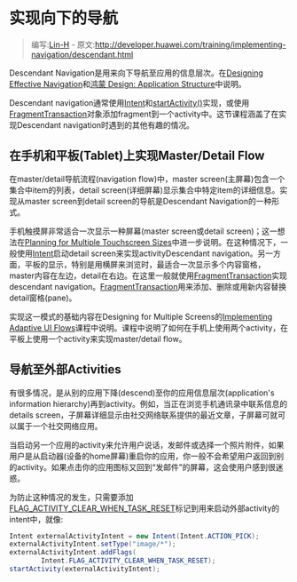 # 实现向下的导航

> 编写:[Lin-H](https://github.com/Lin-H) - 原文:<http://developer.huawei.com/training/implementing-navigation/descendant.html>

Descendant Navigation是用来向下导航至应用的信息层次。在[Designing Effective Navigation](http://developer.huawei.com/training/design-navigation/descendant-lateral.html)和[鸿蒙 Design: Application Structure](http://developer.huawei.com/design/patterns/app-structure.html)中说明。

Descendant navigation通常使用[Intent](http://developer.huawei.com/reference/ohos/content/Intent.html)和[startActivity()](http://developer.huawei.com/reference/ohos/content/Context.html#startActivity%28ohos.content.Intent%29)实现，或使用[FragmentTransaction](http://developer.huawei.com/reference/ohos/app/FragmentTransaction.html)对象添加fragment到一个activity中。这节课程涵盖了在实现Descendant navigation时遇到的其他有趣的情况。

## 在手机和平板(Tablet)上实现Master/Detail Flow

在master/detail导航流程(navigation flow)中，master screen(主屏幕)包含一个集合中item的列表，detail screen(详细屏幕)显示集合中特定item的详细信息。实现从master screen到detail screen的导航是Descendant Navigation的一种形式。

手机触摸屏非常适合一次显示一种屏幕(master screen或detail screen)；这一想法在[Planning for Multiple Touchscreen Sizes](http://developer.huawei.com/training/design-navigation/multiple-sizes.html)中进一步说明。在这种情况下，一般使用[Intent](http://developer.huawei.com/reference/ohos/content/Intent.html)启动detail screen来实现activityDescendant navigation。另一方面，平板的显示，特别是用横屏来浏览时，最适合一次显示多个内容窗格，master内容在左边，detail在右边。在这里一般就使用[FragmentTransaction](http://developer.huawei.com/reference/ohos/app/FragmentTransaction.html)实现descendant navigation。[FragmentTransaction](http://developer.huawei.com/reference/ohos/app/FragmentTransaction.html)用来添加、删除或用新内容替换detail窗格(pane)。

实现这一模式的基础内容在Designing for Multiple Screens的[Implementing Adaptive UI Flows](http://developer.huawei.com/training/multiscreen/adaptui.html)课程中说明。课程中说明了如何在手机上使用两个activity，在平板上使用一个activity来实现master/detail flow。

## 导航至外部Activities

有很多情况，是从别的应用下降(descend)至你的应用信息层次(application's information hierarchy)再到activity。例如，当正在浏览手机通讯录中联系信息的details screen，子屏幕详细显示由社交网络联系提供的最近文章，子屏幕可就可以属于一个社交网络应用。

当启动另一个应用的activity来允许用户说话，发邮件或选择一个照片附件，如果用户是从启动器(设备的home屏幕)重启你的应用，你一般不会希望用户返回到别的activity。如果点击你的应用图标又回到“发邮件”的屏幕，这会使用户感到很迷惑。

为防止这种情况的发生，只需要添加[FLAG_ACTIVITY_CLEAR_WHEN_TASK_RESET](http://developer.huawei.com/reference/ohos/content/Intent.html#FLAG_ACTIVITY_CLEAR_WHEN_TASK_RESET)标记到用来启动外部activity的intent中，就像:

```java
Intent externalActivityIntent = new Intent(Intent.ACTION_PICK);
externalActivityIntent.setType("image/*");
externalActivityIntent.addFlags(
        Intent.FLAG_ACTIVITY_CLEAR_WHEN_TASK_RESET);
startActivity(externalActivityIntent);
```
